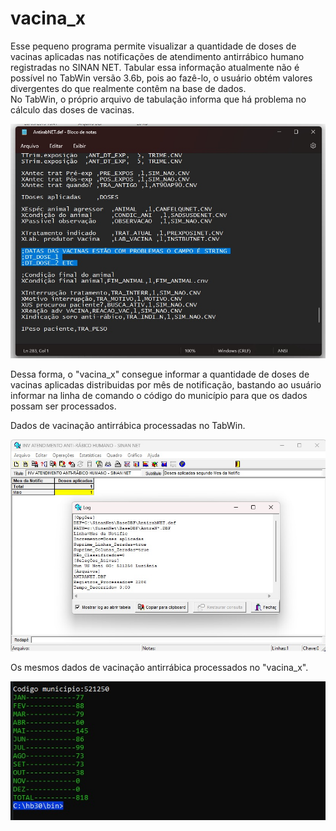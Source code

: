 # vacina_x  
Esse pequeno programa permite visualizar a quantidade de doses de vacinas aplicadas nas notificações de atendimento antirrábico humano registradas no SINAN NET. Tabular essa informação atualmente não é possível no TabWin versão 3.6b, pois ao fazê-lo, o 
usuário obtém valores divergentes do que realmente contêm na base de dados.  
No TabWin, o próprio arquivo de tabulação informa que há problema no cálculo das doses de vacinas.  

![x](/img/image3.jpg)

Dessa forma, o "vacina_x" consegue informar a quantidade de doses de vacinas aplicadas distribuidas por mês de notificação, bastando ao usuário informar na linha de comando o código do município para que os dados possam ser processados.  

Dados de vacinação antirrábica processadas no TabWin.  
  
![x](/img/image2.jpg)

Os mesmos dados de vacinação antirrábica processados no "vacina_x".

![x](/img/image1.jpg)
